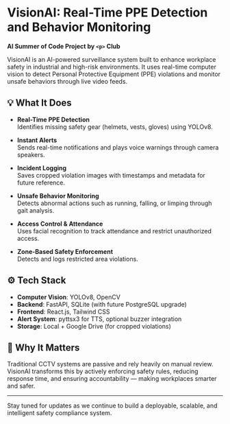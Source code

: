 # VisionAI: Real-Time PPE Detection and Behavior Monitoring

**AI Summer of Code Project by `<p>` Club**

VisionAI is an AI-powered surveillance system built to enhance workplace safety in industrial and high-risk environments. It uses real-time computer vision to detect Personal Protective Equipment (PPE) violations and monitor unsafe behaviors through live video feeds.

## 💡 What It Does

- **Real-Time PPE Detection**  
  Identifies missing safety gear (helmets, vests, gloves) using YOLOv8.

- **Instant Alerts**  
  Sends real-time notifications and plays voice warnings through camera speakers.

- **Incident Logging**  
  Saves cropped violation images with timestamps and metadata for future reference.

- **Unsafe Behavior Monitoring**  
  Detects abnormal actions such as running, falling, or limping through gait analysis.

- **Access Control & Attendance**  
  Uses facial recognition to track attendance and restrict unauthorized access.

- **Zone-Based Safety Enforcement**  
  Detects and logs restricted area violations.

## ⚙️ Tech Stack

- **Computer Vision**: YOLOv8, OpenCV  
- **Backend**: FastAPI, SQLite (with future PostgreSQL upgrade)  
- **Frontend**: React.js, Tailwind CSS  
- **Alert System**: pyttsx3 for TTS, optional buzzer integration  
- **Storage**: Local + Google Drive (for cropped violations)

## 📌 Why It Matters

Traditional CCTV systems are passive and rely heavily on manual review. VisionAI transforms this by actively enforcing safety rules, reducing response time, and ensuring accountability — making workplaces smarter and safer.

---

Stay tuned for updates as we continue to build a deployable, scalable, and intelligent safety compliance system.
